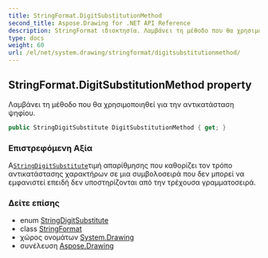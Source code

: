 ```yaml
---
title: StringFormat.DigitSubstitutionMethod
second_title: Aspose.Drawing for .NET API Reference
description: StringFormat ιδιοκτησία. Λαμβάνει τη μέθοδο που θα χρησιμοποιηθεί για την αντικατάσταση ψηφίου.
type: docs
weight: 60
url: /el/net/system.drawing/stringformat/digitsubstitutionmethod/
---
```

## StringFormat.DigitSubstitutionMethod property

Λαμβάνει τη μέθοδο που θα χρησιμοποιηθεί για την αντικατάσταση ψηφίου.

```csharp
public StringDigitSubstitute DigitSubstitutionMethod { get; }
```

### Επιστρεφόμενη Αξία

Α[`StringDigitSubstitute`](../../stringdigitsubstitute/)τιμή απαρίθμησης που καθορίζει τον τρόπο αντικατάστασης χαρακτήρων σε μια συμβολοσειρά που δεν μπορεί να εμφανιστεί επειδή δεν υποστηρίζονται από την τρέχουσα γραμματοσειρά.

### Δείτε επίσης

* enum [StringDigitSubstitute](../../stringdigitsubstitute/)
* class [StringFormat](../)
* χώρος ονομάτων [System.Drawing](../../stringformat/)
* συνέλευση [Aspose.Drawing](../../../)


